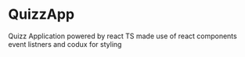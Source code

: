 # QuizzApp
Quizz Application powered by react TS made use of react components event listners and codux for styling
